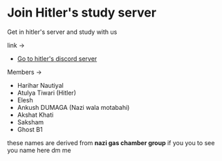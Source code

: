 # Join Hitler's study server

Get in hitler's server and study with us 

link -> 

- [Go to hitler's discord server](https://discord.gg/M66smXvQ)

Members ->

- Harihar Nautiyal
- Atulya Tiwari (Hitler)
- Elesh
- Ankush DUMAGA (Nazi wala motabahi)
- Akshat Khati
- Saksham
- Ghost B1

these names are derived from **nazi gas chamber group** if you you to see you name here dm me  
